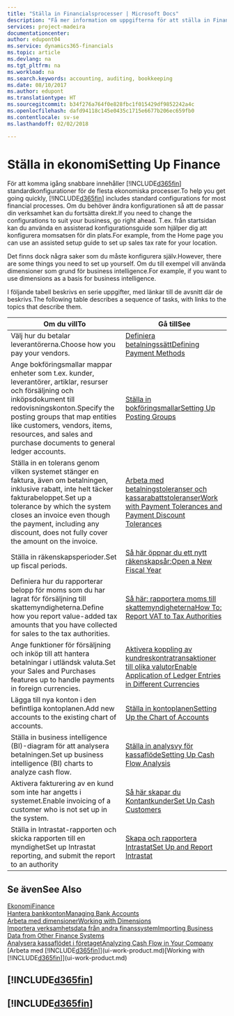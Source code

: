 ```yaml
---
title: "Ställa in Financialsprocesser | Microsoft Docs"
description: "Få mer information om uppgifterna för att ställa in Finance i ditt företag som passar alla behov av redovisning, granskning eller bokföring."
services: project-madeira
documentationcenter: 
author: edupont04
ms.service: dynamics365-financials
ms.topic: article
ms.devlang: na
ms.tgt_pltfrm: na
ms.workload: na
ms.search.keywords: accounting, auditing, bookkeeping
ms.date: 08/10/2017
ms.author: edupont
ms.translationtype: HT
ms.sourcegitcommit: b34f276a764f0e828fbc1f015429df9852242a4c
ms.openlocfilehash: dafd94118c145e0435c1715e6677b206ec659fb0
ms.contentlocale: sv-se
ms.lasthandoff: 02/02/2018

---
```

# <a name="setting-up-finance"></a><span data-ttu-id="90e1f-103">Ställa in ekonomi</span><span class="sxs-lookup"><span data-stu-id="90e1f-103">Setting Up Finance</span></span>
<span data-ttu-id="90e1f-104">För att komma igång snabbare innehåller [!INCLUDE[d365fin](includes/d365fin_md.md)] standardkonfigurationer för de flesta ekonomiska processer.</span><span class="sxs-lookup"><span data-stu-id="90e1f-104">To help you get going quickly, [!INCLUDE[d365fin](includes/d365fin_md.md)] includes standard configurations for most financial processes.</span></span> <span data-ttu-id="90e1f-105">Om du behöver ändra konfigurationen så att de passar din verksamhet kan du fortsätta direkt.</span><span class="sxs-lookup"><span data-stu-id="90e1f-105">If you need to change the configurations to suit your business, go right ahead.</span></span> <span data-ttu-id="90e1f-106">T.ex. från startsidan kan du använda en assisterad konfigurationsguide som hjälper dig att konfigurera momsatsen för din plats.</span><span class="sxs-lookup"><span data-stu-id="90e1f-106">For example, from the Home page you can use an assisted setup guide to set up sales tax rate for your location.</span></span>  

<span data-ttu-id="90e1f-107">Det finns dock några saker som du måste konfigurera själv.</span><span class="sxs-lookup"><span data-stu-id="90e1f-107">However, there are some things you need to set up yourself.</span></span> <span data-ttu-id="90e1f-108">Om du till exempel vill använda dimensioner som grund för business intelligence.</span><span class="sxs-lookup"><span data-stu-id="90e1f-108">For example, if you want to use dimensions as a basis for business intelligence.</span></span>  

<span data-ttu-id="90e1f-109">I följande tabell beskrivs en serie uppgifter, med länkar till de avsnitt där de beskrivs.</span><span class="sxs-lookup"><span data-stu-id="90e1f-109">The following table describes a sequence of tasks, with links to the topics that describe them.</span></span>

| <span data-ttu-id="90e1f-110">Om du vill</span><span class="sxs-lookup"><span data-stu-id="90e1f-110">To</span></span> | <span data-ttu-id="90e1f-111">Gå till</span><span class="sxs-lookup"><span data-stu-id="90e1f-111">See</span></span> |
| --- | --- |
| <span data-ttu-id="90e1f-112">Välj hur du betalar leverantörerna.</span><span class="sxs-lookup"><span data-stu-id="90e1f-112">Choose how you pay your vendors.</span></span> |[<span data-ttu-id="90e1f-113">Definiera betalningssätt</span><span class="sxs-lookup"><span data-stu-id="90e1f-113">Defining Payment Methods</span></span>](finance-payment-methods.md) |
| <span data-ttu-id="90e1f-114">Ange bokföringsmallar mappar enheter som t.ex. kunder, leverantörer, artiklar, resurser och försäljning och inköpsdokument till redovisningskonton.</span><span class="sxs-lookup"><span data-stu-id="90e1f-114">Specify the posting groups that map entities like customers, vendors, items, resources, and sales and purchase documents to general ledger accounts.</span></span> |[<span data-ttu-id="90e1f-115">Ställa in bokföringsmallar</span><span class="sxs-lookup"><span data-stu-id="90e1f-115">Setting Up Posting Groups</span></span>](finance-posting-groups.md)|
|<span data-ttu-id="90e1f-116">Ställa in en tolerans genom vilken systemet stänger en faktura, även om betalningen, inklusive rabatt, inte helt täcker fakturabeloppet.</span><span class="sxs-lookup"><span data-stu-id="90e1f-116">Set up a tolerance by which the system closes an invoice even though the payment, including any discount, does not fully cover the amount on the invoice.</span></span>|[<span data-ttu-id="90e1f-117">Arbeta med betalningstoleranser och kassarabattstoleranser</span><span class="sxs-lookup"><span data-stu-id="90e1f-117">Work with Payment Tolerances and Payment Discount Tolerances</span></span>](finance-payment-tolerance-and-payment-discount-tolerance.md)|
| <span data-ttu-id="90e1f-118">Ställa in räkenskapsperioder.</span><span class="sxs-lookup"><span data-stu-id="90e1f-118">Set up fiscal periods.</span></span> |[<span data-ttu-id="90e1f-119">Så här öppnar du ett nytt räkenskapsår:</span><span class="sxs-lookup"><span data-stu-id="90e1f-119">Open a New Fiscal Year</span></span>](finance-how-open-new-fiscal-year.md) |
| <span data-ttu-id="90e1f-120">Definiera hur du rapporterar belopp för moms som du har lagrat för försäljning till skattemyndigheterna.</span><span class="sxs-lookup"><span data-stu-id="90e1f-120">Define how you report value-added tax amounts that you have collected for sales to the tax authorities.</span></span> |[<span data-ttu-id="90e1f-121">Så här: rapportera moms till skattemyndigheterna</span><span class="sxs-lookup"><span data-stu-id="90e1f-121">How To: Report VAT to Tax Authorities</span></span>](finance-how-report-vat.md)|
| <span data-ttu-id="90e1f-122">Ange funktioner för försäljning och inköp till att hantera betalningar i utländsk valuta.</span><span class="sxs-lookup"><span data-stu-id="90e1f-122">Set your Sales and Purchases features up to handle payments in foreign currencies.</span></span>|[<span data-ttu-id="90e1f-123">Aktivera koppling av kundreskontratransaktioner till olika valutor</span><span class="sxs-lookup"><span data-stu-id="90e1f-123">Enable Application of Ledger Entries in Different Currencies</span></span>](finance-how-enable-application-ledger-entries-different-currencies.md)
| <span data-ttu-id="90e1f-124">Lägga till nya konton i den befintliga kontoplanen.</span><span class="sxs-lookup"><span data-stu-id="90e1f-124">Add new accounts to the existing chart of accounts.</span></span> |[<span data-ttu-id="90e1f-125">Ställa in kontoplanen</span><span class="sxs-lookup"><span data-stu-id="90e1f-125">Setting Up the Chart of Accounts</span></span>](finance-setup-chart-accounts.md) |
| <span data-ttu-id="90e1f-126">Ställa in business intelligence (BI)-diagram för att analysera betalningen.</span><span class="sxs-lookup"><span data-stu-id="90e1f-126">Set up business intelligence (BI) charts to analyze cash flow.</span></span> |[<span data-ttu-id="90e1f-127">Ställa in analysvy för kassaflöde</span><span class="sxs-lookup"><span data-stu-id="90e1f-127">Setting Up Cash Flow Analysis</span></span>](finance-setup-cash-flow-analyses.md) |
|<span data-ttu-id="90e1f-128">Aktivera fakturering av en kund som inte har angetts i systemet.</span><span class="sxs-lookup"><span data-stu-id="90e1f-128">Enable invoicing of a customer who is not set up in the system.</span></span>|[<span data-ttu-id="90e1f-129">Så här skapar du Kontantkunder</span><span class="sxs-lookup"><span data-stu-id="90e1f-129">Set Up Cash Customers</span></span>](finance-how-to-set-up-cash-customers.md)|
| <span data-ttu-id="90e1f-130">Ställa in Intrastat-rapporten och skicka rapporten till en myndighet</span><span class="sxs-lookup"><span data-stu-id="90e1f-130">Set up Intrastat reporting, and submit the report to an authority</span></span> | [<span data-ttu-id="90e1f-131">Skapa och rapportera Intrastat</span><span class="sxs-lookup"><span data-stu-id="90e1f-131">Set Up and Report Intrastat</span></span>](finance-how-setup-report-intrastat.md)|

## <a name="see-also"></a><span data-ttu-id="90e1f-132">Se även</span><span class="sxs-lookup"><span data-stu-id="90e1f-132">See Also</span></span>
[<span data-ttu-id="90e1f-133">Ekonomi</span><span class="sxs-lookup"><span data-stu-id="90e1f-133">Finance</span></span>](finance.md)  
[<span data-ttu-id="90e1f-134">Hantera bankkonton</span><span class="sxs-lookup"><span data-stu-id="90e1f-134">Managing Bank Accounts</span></span>](bank-manage-bank-accounts.md)  
[<span data-ttu-id="90e1f-135">Arbeta med dimensioner</span><span class="sxs-lookup"><span data-stu-id="90e1f-135">Working with Dimensions</span></span>](finance-dimensions.md)  
[<span data-ttu-id="90e1f-136">Importera verksamhetsdata från andra finanssystem</span><span class="sxs-lookup"><span data-stu-id="90e1f-136">Importing Business Data from Other Finance Systems</span></span>](upload-data.md)  
[<span data-ttu-id="90e1f-137">Analysera kassaflödet i företaget</span><span class="sxs-lookup"><span data-stu-id="90e1f-137">Analyzing Cash Flow in Your Company</span></span>](finance-analyze-cash-flow.md)  
<span data-ttu-id="90e1f-138">[Arbeta med [!INCLUDE[d365fin](includes/d365fin_md.md)]](ui-work-product.md)</span><span class="sxs-lookup"><span data-stu-id="90e1f-138">[Working with [!INCLUDE[d365fin](includes/d365fin_md.md)]](ui-work-product.md)</span></span>  

## [!INCLUDE[d365fin](includes/free_trial_md.md)]  
## [!INCLUDE[d365fin](includes/training_link_md.md)]

